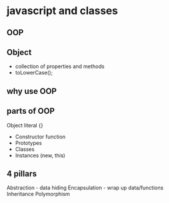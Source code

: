 # javascript and classes

## OOP

## Object 
- collection of properties and methods
- toLowerCase();


## why use OOP

## parts of OOP
Object literal {}

- Constructor function
- Prototypes
- Classes
- Instances (new, this)


## 4 pillars 
Abstraction - data hiding
Encapsulation - wrap up data/functions
Inheritance
Polymorphism